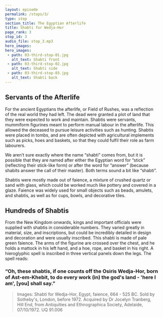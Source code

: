 ```yaml
---
layout: episode
permalink: /stops/3/
type: stop
section_title: The Egyptian Afterlife
title: Shabti for Wedja-Hor
page_rank: 3
stop_id: 3
audio_file: stop_3.mp3
hero_images:
hero_images:
 - path: 03-third-stop-01.jpg
   alt_text: Shabti front
 - path: 03-third-stop-02.jpg
   alt_text: Shabti side
 - path: 03-third-stop-03.jpg
   alt_text: Shabti back 
---
```

## Servants of the Afterlife
For the ancient Egyptians the afterlife, or Field of Rushes, was a reflection of the real world they had left. The dead were granted a plot of land that they were expected to work and maintain. Shabtis were servants, mummiform figurines meant to perform manual labour in the afterlife. This allowed the deceased to pursue leisure activities such as hunting. Shabtis were placed in tombs, and are often depicted with agricultural implements such as picks, hoes and baskets, so that they could fulfil their role as farm labourers. 

We aren’t sure exactly where the name “shabti” comes from, but it is possible that they are named after either the Egyptian word for “stick” (reflecting their stick-like form) or after the word for “answer” (because shabits answer the call of their master). Both terms sound a bit like “shabti”.

Shabtis were mostly made out of faience, a mixture of crushed quartz or sand with glass, which could be worked much like pottery and covered in a glaze. Faience was widely used for small objects such as beads, amulets, and shabtis, as well as for cups, bowls, and decorative tiles. 

## Hundreds of Shabtis
From the New Kingdom onwards, kings and important officials were supplied with shabtis in considerable numbers. They varied greatly in material, size, and inscriptions, but could be incredibly detailed in design and decoration and were usually inscribed. This shabti is made of pale green faience. The arms of the figurine are crossed over the chest, and he holds a mattock in his left hand, and a hoe, rope, and basket in his right. A hieroglyphic spell is inscribed in three vertical panels down the legs. The spell reads: 

### “Oh, these shabtis, if one counts off the Osiris Wedja-Hor, born of Ast-em-Khebit, to do every work (in) the god's land - 'here I am', [you] shall say.”

> Images: Shabti for Wedja-Hor, Egypt, faience, 664 - 525 BC. Sold by Sotheby's, London, before 1972. Acquired by Dr Jocelyn Tranberg, Hill End, from Antiquities and Ethnographica Society, Adelaide, 07/10/1972. UQ 91.006
